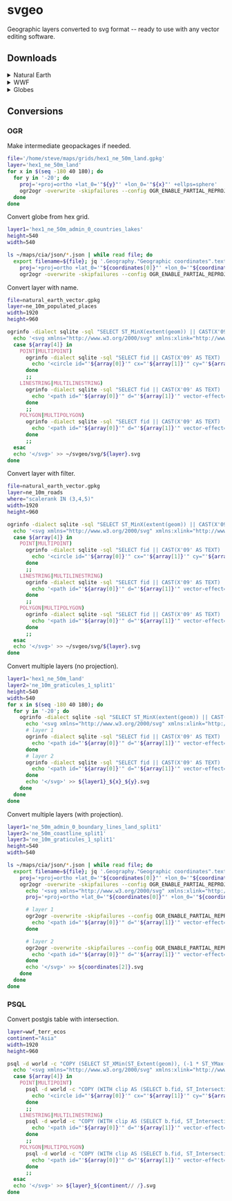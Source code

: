 # svgeo

Geographic layers converted to svg format -- ready to use with any vector editing software.

## Downloads

<details>
<summary>Natural Earth</summary>
[ne_10m_populated_places.svg](https://github.com/geographyclub/svgeo/tree/main/svg/ne_10m_populated_places.svg)  
[ne_10m_roads.svg](https://github.com/geographyclub/svgeo/tree/main/svg/ne_10m_roads.svg)  
[ne_50m_admin_0_countries_lakes.svg](https://github.com/geographyclub/svgeo/tree/main/svg/ne_50m_admin_0_countries_lakes.svg)  
[ne_50m_admin_0_map_subunits.svg](https://github.com/geographyclub/svgeo/tree/main/svg/ne_50m_admin_0_map_subunits.svg)  
[ne_50m_geography_marine_polys.svg](https://github.com/geographyclub/svgeo/tree/main/svg/ne_50m_geography_marine_polys.svg)  
[ne_50m_geography_regions_polys.svg](https://github.com/geographyclub/svgeo/tree/main/svg/ne_50m_geography_regions_polys.svg)  
</details>

<details>
<summary>WWF</summary>
[wwf_terr_ecos_Asia.svg](https://github.com/geographyclub/svgeo/tree/main/svg/wwf_terr_ecos_Asia.svg)
</details>

<details>
<summary>Globes</summary>
[ne_50m_land_-100_-20.svg](https://github.com/geographyclub/svgeo/tree/main/svg/ortho/ne_50m_land_-100_-20.svg)
[ne_50m_land_100_-20.svg](https://github.com/geographyclub/svgeo/tree/main/svg/ortho/ne_50m_land_100_-20.svg)
[ne_50m_land_-140_-20.svg](https://github.com/geographyclub/svgeo/tree/main/svg/ortho/ne_50m_land_-140_-20.svg)
[ne_50m_land_140_-20.svg](https://github.com/geographyclub/svgeo/tree/main/svg/ortho/ne_50m_land_140_-20.svg)
[ne_50m_land_-180_-20.svg](https://github.com/geographyclub/svgeo/tree/main/svg/ortho/ne_50m_land_-180_-20.svg)
[ne_50m_land_180_-20.svg](https://github.com/geographyclub/svgeo/tree/main/svg/ortho/ne_50m_land_180_-20.svg)
[ne_50m_land_-20_-20.svg](https://github.com/geographyclub/svgeo/tree/main/svg/ortho/ne_50m_land_-20_-20.svg)
[ne_50m_land_20_-20.svg](https://github.com/geographyclub/svgeo/tree/main/svg/ortho/ne_50m_land_20_-20.svg)
[ne_50m_land_-60_-20.svg](https://github.com/geographyclub/svgeo/tree/main/svg/ortho/ne_50m_land_-60_-20.svg)
[ne_50m_land_60_-20.svg](https://github.com/geographyclub/svgeo/tree/main/svg/ortho/ne_50m_land_60_-20.svg)
[ne_50m_coastline_-100_-20.svg](https://github.com/geographyclub/svgeo/tree/main/svg/ortho/ne_50m_coastline_-100_-20.svg)
[ne_50m_coastline_100_-20.svg](https://github.com/geographyclub/svgeo/tree/main/svg/ortho/ne_50m_coastline_100_-20.svg)
[ne_50m_coastline_-140_-20.svg](https://github.com/geographyclub/svgeo/tree/main/svg/ortho/ne_50m_coastline_-140_-20.svg)
[ne_50m_coastline_140_-20.svg](https://github.com/geographyclub/svgeo/tree/main/svg/ortho/ne_50m_coastline_140_-20.svg)
[ne_50m_coastline_-180_-20.svg](https://github.com/geographyclub/svgeo/tree/main/svg/ortho/ne_50m_coastline_-180_-20.svg)
[ne_50m_coastline_180_-20.svg](https://github.com/geographyclub/svgeo/tree/main/svg/ortho/ne_50m_coastline_180_-20.svg)
[ne_50m_coastline_-20_-20.svg](https://github.com/geographyclub/svgeo/tree/main/svg/ortho/ne_50m_coastline_-20_-20.svg)
[ne_50m_coastline_20_-20.svg](https://github.com/geographyclub/svgeo/tree/main/svg/ortho/ne_50m_coastline_20_-20.svg)
[ne_50m_coastline_-60_-20.svg](https://github.com/geographyclub/svgeo/tree/main/svg/ortho/ne_50m_coastline_-60_-20.svg)
[ne_50m_coastline_60_-20.svg](https://github.com/geographyclub/svgeo/tree/main/svg/ortho/ne_50m_coastline_60_-20.svg)
</details>

## Conversions

### OGR

Make intermediate geopackages if needed.  
```bash
file='/home/steve/maps/grids/hex1_ne_50m_land.gpkg'
layer='hex1_ne_50m_land'
for x in $(seq -180 40 180); do
  for y in '-20'; do
    proj='+proj=ortho +lat_0='"${y}"' +lon_0='"${x}"' +ellps=sphere'
    ogr2ogr -overwrite -skipfailures --config OGR_ENABLE_PARTIAL_REPROJECTION TRUE -s_srs 'epsg:4326' -t_srs "${proj}" -f 'GeoJSON' /vsistdout/ ${file} ${layer} | ogr2ogr -overwrite -skipfailures --config OGR_ENABLE_PARTIAL_REPROJECTION TRUE -dialect 'SQLite' -sql "SELECT ST_Union(ST_Buffer(geometry,0)) AS geom FROM ${layer}" -nln ${layer} ${layer}_${x}_${y}.gpkg /vsistdin/
  done
done
```

Convert globe from hex grid.  
```bash
layer1='hex1_ne_50m_admin_0_countries_lakes'
height=540
width=540

ls ~/maps/cia/json/*.json | while read file; do
  export filename=${file}; jq '.Geography."Geographic coordinates".text' ${file} | sed -e 's/"//g' -e 's/, / /g' -e 's/.*<\/strong>//' -e 's/<p>//g' | awk -F' ' '{ if ($1 == "null") { print "0 0 N 0 0 E"} else { print $1" "$2" "$3" "$4" "$5" "$6 } }' | awk -F' ' '{ if ($3 == "S") { print "-"$1" "$2" "$3" "$4" "$5" "$6 } else { print $1" "$2" "$3" "$4" "$5" "$6 } }' | awk -F' ' '{ if ($6 == "W") { print $1"."$2"\t-"$4"."$5"\t"ENVIRON["filename"] } else { print $1"."$2"\t"$4"."$5"\t"ENVIRON["filename"] } }' | sed -e 's/\/home\/steve\/maps\/cia\/json\///g' -e 's/.json//g' | while IFS=$'\t' read -a coordinates; do
    proj='+proj=ortho +lat_0='"${coordinates[0]}"' +lon_0='"${coordinates[1]}"' +ellps=sphere'
    ogr2ogr -overwrite -skipfailures --config OGR_ENABLE_PARTIAL_REPROJECTION TRUE -s_srs 'epsg:4326' -t_srs "${proj}" -f 'GeoJSON' /vsistdout/ ~/maps/grids/${layer}.gpkg ${layer} | ogr2ogr -overwrite -skipfailures --config OGR_ENABLE_PARTIAL_REPROJECTION TRUE -dialect 'SQLite' -sql "SELECT ST_Union(ST_Buffer(geometry,0)) AS geom FROM ${layer}" -nln ${layer} /vsistdout/ /vsistdin/
```

Convert layer with name.  
```bash
file=natural_earth_vector.gpkg
layer=ne_10m_populated_places
width=1920
height=960

ogrinfo -dialect sqlite -sql "SELECT ST_MinX(extent(geom)) || CAST(X'09' AS TEXT) || (-1 * ST_MaxY(extent(geom))) || CAST(X'09' AS TEXT) || (ST_MaxX(extent(geom)) - ST_MinX(extent(geom))) || CAST(X'09' AS TEXT) || (ST_MaxY(extent(geom)) - ST_MinY(extent(geom))) || CAST(X'09' AS TEXT) || GeometryType(geom) FROM '"${layer}"'" ${file} | grep -e '=' | sed -e 's/^.*://g' -e 's/^.* = //g' | while IFS=$'\t' read -a array; do
  echo '<svg xmlns="http://www.w3.org/2000/svg" xmlns:xlink="http://www.w3.org/1999/xlink" height="'${height}'" width="'${width}'" viewBox="'${array[0]}' '${array[1]}' '${array[2]}' '${array[3]}'">' > ~/svgeo/svg/${layer}.svg
  case ${array[4]} in
    POINT|MULTIPOINT)
      ogrinfo -dialect sqlite -sql "SELECT fid || CAST(X'09' AS TEXT) || ST_X(ST_Centroid(geom)) || CAST(X'09' AS TEXT) || (-1 * ST_Y(ST_Centroid(geom))) || CAST(X'09' AS TEXT) || REPLACE(name,'&','and') FROM ${layer} WHERE geom NOT LIKE '%null%'" ${file} | grep -e '=' | sed -e 's/^.*://g' -e 's/^.* = //g' | while IFS=$'\t' read -a array; do
        echo '<circle id="'${array[0]}'" cx="'${array[1]}'" cy="'${array[2]}'" r="0.6px" vector-effect="non-scaling-stroke" fill="#000" fill-opacity="1" stroke="#000" stroke-width="0px" stroke-linejoin="round" stroke-linecap="round"><title>'${array[3]}'</title></circle>' >> ~/svgeo/svg/${layer}.svg
      done
      ;;
    LINESTRING|MULTILINESTRING)
      ogrinfo -dialect sqlite -sql "SELECT fid || CAST(X'09' AS TEXT) || 'M ' || ST_X(StartPoint(geom)) || ' ' || (-1 * ST_Y(StartPoint(geom))) || 'L ' || ST_X(EndPoint(geom)) || ' ' || (-1 * ST_Y(EndPoint(geom))) || CAST(X'09' AS TEXT) || REPLACE(name,'&','and') FROM ${layer} WHERE geom NOT LIKE '%null%'" ${file} | grep -e '=' | sed -e 's/^.*://g' -e 's/^.* = //g' | while IFS=$'\t' read -a array; do
        echo '<path id="'${array[0]}'" d="'${array[1]}'" vector-effect="non-scaling-stroke" stroke="#000" stroke-width="0.6px" stroke-linejoin="round" stroke-linecap="round" fill="none"><title>'${array[2]}'</title></path>' >> ~/svgeo/svg/${layer}.svg
      done
      ;;
    POLYGON|MULTIPOLYGON)
      ogrinfo -dialect sqlite -sql "SELECT fid || CAST(X'09' AS TEXT) || AsSVG(geom, 1) || CAST(X'09' AS TEXT) || REPLACE(name,'&','and') FROM ${layer} WHERE geom NOT LIKE '%null%'" ${file} | grep -e '=' | sed -e 's/^.*://g' -e 's/^.* = //g' | while IFS=$'\t' read -a array; do
        echo '<path id="'${array[0]}'" d="'${array[1]}'" vector-effect="non-scaling-stroke" fill="#000" fill-opacity="1" stroke="#FFF" stroke-width="0.6px" stroke-linejoin="round" stroke-linecap="round"><title>'${array[2]}'</title></path>' >> ~/svgeo/svg/${layer}.svg
      done
      ;;
  esac
  echo '</svg>' >> ~/svgeo/svg/${layer}.svg
done
```

Convert layer with filter.  
```bash
file=natural_earth_vector.gpkg
layer=ne_10m_roads
where="scalerank IN (3,4,5)"
width=1920
height=960

ogrinfo -dialect sqlite -sql "SELECT ST_MinX(extent(geom)) || CAST(X'09' AS TEXT) || (-1 * ST_MaxY(extent(geom))) || CAST(X'09' AS TEXT) || (ST_MaxX(extent(geom)) - ST_MinX(extent(geom))) || CAST(X'09' AS TEXT) || (ST_MaxY(extent(geom)) - ST_MinY(extent(geom))) || CAST(X'09' AS TEXT) || GeometryType(geom) FROM '"${layer}"'" ${file} | grep -e '=' | sed -e 's/^.*://g' -e 's/^.* = //g' | while IFS=$'\t' read -a array; do
  echo '<svg xmlns="http://www.w3.org/2000/svg" xmlns:xlink="http://www.w3.org/1999/xlink" height="'${height}'" width="'${width}'" viewBox="'${array[0]}' '${array[1]}' '${array[2]}' '${array[3]}'">' > ~/svgeo/svg/${layer}.svg
  case ${array[4]} in
    POINT|MULTIPOINT)
      ogrinfo -dialect sqlite -sql "SELECT fid || CAST(X'09' AS TEXT) || ST_X(ST_Centroid(geom)) || CAST(X'09' AS TEXT) || (-1 * ST_Y(ST_Centroid(geom))) FROM ${layer} WHERE geom NOT LIKE '%null%'" ${file} | grep -e '=' | sed -e 's/^.*://g' -e 's/^.* = //g' | while IFS=$'\t' read -a array; do
        echo '<circle id="'${array[0]}'" cx="'${array[1]}'" cy="'${array[2]}'" r="0.6px" vector-effect="non-scaling-stroke" fill="#FFF" fill-opacity="1" stroke="#000" stroke-width="0.6px" stroke-linejoin="round" stroke-linecap="round"><title></title></circle>' >> ~/svgeo/svg/${layer}.svg
      done
      ;;
    LINESTRING|MULTILINESTRING)
      ogrinfo -dialect sqlite -sql "SELECT fid || CAST(X'09' AS TEXT) || 'M ' || ST_X(StartPoint(geom)) || ' ' || (-1 * ST_Y(StartPoint(geom))) || 'L ' || ST_X(EndPoint(geom)) || ' ' || (-1 * ST_Y(EndPoint(geom))) FROM ${layer} WHERE geom NOT LIKE '%null%' AND $(echo ${where})" ${file} | grep -e '=' | sed -e 's/^.*://g' -e 's/^.* = //g' | while IFS=$'\t' read -a array; do
        echo '<path id="'${array[0]}'" d="'${array[1]}'" vector-effect="non-scaling-stroke" stroke="#000" stroke-width="0.6px" stroke-linejoin="round" stroke-linecap="round" fill="none"><title></title></path>' >> ~/svgeo/svg/${layer}.svg
      done
      ;;
    POLYGON|MULTIPOLYGON)
      ogrinfo -dialect sqlite -sql "SELECT fid || CAST(X'09' AS TEXT) || AsSVG(geom, 1) FROM ${layer} WHERE geom NOT LIKE '%null%'" ${file} | grep -e '=' | sed -e 's/^.*://g' -e 's/^.* = //g' | while IFS=$'\t' read -a array; do
        echo '<path id="'${array[0]}'" d="'${array[1]}'" vector-effect="non-scaling-stroke" fill="#000" fill-opacity="1" stroke="#FFF" stroke-width="0.6px" stroke-linejoin="round" stroke-linecap="round"><title></title></path>' >> ~/svgeo/svg/${layer}.svg
      done
      ;;
  esac
  echo '</svg>' >> ~/svgeo/svg/${layer}.svg
done
```

Convert multiple layers (no projection).  
```bash
layer1='hex1_ne_50m_land'
layer2='ne_10m_graticules_1_split1'
height=540
width=540
for x in $(seq -180 40 180); do
  for y in '-20'; do
    ogrinfo -dialect sqlite -sql "SELECT ST_MinX(extent(geom)) || CAST(X'09' AS TEXT) || (-1 * ST_MaxY(extent(geom))) || CAST(X'09' AS TEXT) || (ST_MaxX(extent(geom)) - ST_MinX(extent(geom))) || CAST(X'09' AS TEXT) || (ST_MaxY(extent(geom)) - ST_MinY(extent(geom))) FROM ${layer1}" ${layer1}_-100_-20.gpkg | grep -e '=' | sed -e 's/^.*://g' -e 's/^.* = //g' | while IFS=$'\t' read -a array; do
      echo '<svg xmlns="http://www.w3.org/2000/svg" xmlns:xlink="http://www.w3.org/1999/xlink" height="'${height}'" width="'${width}'" viewBox="'${array[0]}' '${array[1]}' '${array[2]}' '${array[3]}'">' > ${layer1}_${x}_${y}.svg
      # layer 1
      ogrinfo -dialect sqlite -sql "SELECT fid || CAST(X'09' AS TEXT) || AsSVG(geom, 1) FROM ${layer1} WHERE geom NOT LIKE '%null%'" ${layer1}_${x}_${y}.gpkg | grep -e '=' | sed -e 's/^.*://g' -e 's/^.* = //g' | while IFS=$'\t' read -a array; do
        echo '<path id="'${array[0]}'" d="'${array[1]}'" vector-effect="non-scaling-stroke" fill="#000" fill-opacity="1" stroke="#000" stroke-width="0" stroke-linejoin="round" stroke-linecap="round"><title>'${array[2]}'</title></path>' >>  ${layer1}_${x}_${y}.svg
      done
      # layer 2
      ogrinfo -dialect sqlite -sql "SELECT fid || CAST(X'09' AS TEXT) || 'M ' || ST_X(StartPoint(geom)) || ' ' || (-1 * ST_Y(StartPoint(geom))) || 'L ' || ST_X(EndPoint(geom)) || ' ' || (-1 * ST_Y(EndPoint(geom))) FROM ${layer2} WHERE geom NOT LIKE '%null%' AND degrees LIKE '%0' OR degrees IN ('0')" ${layer2}_${x}_${y}.gpkg | grep -e '=' | sed -e 's/^.*://g' -e 's/^.* = //g' | while IFS=$'\t' read -a array; do
        echo '<path id="'${array[0]}'" d="'${array[1]}'" vector-effect="non-scaling-stroke" stroke="#000" stroke-width="0.2px" stroke-linejoin="round" stroke-linecap="round" fill="none"></path>' >> ${layer1}_${x}_${y}.svg
      done
      echo '</svg>' >> ${layer1}_${x}_${y}.svg
    done
  done
done
```

Convert multiple layers (with projection).  
```bash
layer1='ne_50m_admin_0_boundary_lines_land_split1'
layer2='ne_50m_coastline_split1'
layer3='ne_10m_graticules_1_split1'
height=540
width=540

ls ~/maps/cia/json/*.json | while read file; do
  export filename=${file}; jq '.Geography."Geographic coordinates".text' ${file} | sed -e 's/"//g' -e 's/, / /g' -e 's/.*<\/strong>//' -e 's/<p>//g' | awk -F' ' '{ if ($1 == "null") { print "0 0 N 0 0 E"} else { print $1" "$2" "$3" "$4" "$5" "$6 } }' | awk -F' ' '{ if ($3 == "S") { print "-"$1" "$2" "$3" "$4" "$5" "$6 } else { print $1" "$2" "$3" "$4" "$5" "$6 } }' | awk -F' ' '{ if ($6 == "W") { print $1"."$2"\t-"$4"."$5"\t"ENVIRON["filename"] } else { print $1"."$2"\t"$4"."$5"\t"ENVIRON["filename"] } }' | sed -e 's/\/home\/steve\/maps\/cia\/json\///g' -e 's/.json//g' | while IFS=$'\t' read -a coordinates; do
    proj='+proj=ortho +lat_0='"${coordinates[0]}"' +lon_0='"${coordinates[1]}"' +ellps=sphere'
    ogr2ogr -overwrite -skipfailures --config OGR_ENABLE_PARTIAL_REPROJECTION TRUE -s_srs 'epsg:4326' -t_srs "${proj}" -f 'GeoJSON' /vsistdout/ ~/maps/naturalearth/graticules/${layer3}.gpkg ${layer3} | ogrinfo -dialect sqlite -sql "SELECT ST_MinX(extent(geometry)) || CAST(X'09' AS TEXT) || (-1 * ST_MaxY(extent(geometry))) || CAST(X'09' AS TEXT) || (ST_MaxX(extent(geometry)) - ST_MinX(extent(geometry))) || CAST(X'09' AS TEXT) || (ST_MaxY(extent(geometry)) - ST_MinY(extent(geometry))) FROM ${layer3}" /vsistdin?buffer_limit=-1 | grep -v '^INFO' | grep -e '=' | sed -e 's/^.*://g' -e 's/^.* = //g' | while IFS=$'\t' read -a extent; do
      echo '<svg xmlns="http://www.w3.org/2000/svg" xmlns:xlink="http://www.w3.org/1999/xlink" height="'${height}'" width="'${width}'" viewBox="'${extent[0]}' '${extent[1]}' '${extent[2]}' '${extent[3]}'">' > ${coordinates[2]}.svg
      proj='+proj=ortho +lat_0='"${coordinates[0]}"' +lon_0='"${coordinates[1]}"' +ellps=sphere'

      # layer 1
      ogr2ogr -overwrite -skipfailures --config OGR_ENABLE_PARTIAL_REPROJECTION TRUE -s_srs 'epsg:4326' -t_srs "${proj}" -f 'GeoJSON' /vsistdout/ ~/maps/naturalearth/packages/misc/${layer1}.gpkg ${layer1} | ogrinfo -dialect sqlite -sql "SELECT fid || CAST(X'09' AS TEXT) || 'M ' || ST_X(StartPoint(geometry)) || ' ' || (-1 * ST_Y(StartPoint(geometry))) || 'L ' || ST_X(EndPoint(geometry)) || ' ' || (-1 * ST_Y(EndPoint(geometry))) FROM ${layer1} WHERE geometry NOT LIKE '%null%'" /vsistdin?buffer_limit=-1 | grep -v '^INFO' | grep -e '=' | sed -e 's/^.*://g' -e 's/^.* = //g' | while IFS=$'\t' read -a array; do
        echo '<path id="'${array[0]}'" d="'${array[1]}'" vector-effect="non-scaling-stroke" stroke="#000" stroke-width="0.3px" stroke-linejoin="round" stroke-linecap="round" fill="none"></path>' >> ${coordinates[2]}.svg
      done

      # layer 2
      ogr2ogr -overwrite -skipfailures --config OGR_ENABLE_PARTIAL_REPROJECTION TRUE -s_srs 'epsg:4326' -t_srs "${proj}" -f 'GeoJSON' /vsistdout/ ~/maps/naturalearth/packages/misc/${layer2}.gpkg ${layer2} | ogrinfo -dialect sqlite -sql "SELECT fid || CAST(X'09' AS TEXT) || 'M ' || ST_X(StartPoint(geometry)) || ' ' || (-1 * ST_Y(StartPoint(geometry))) || 'L ' || ST_X(EndPoint(geometry)) || ' ' || (-1 * ST_Y(EndPoint(geometry))) FROM ${layer2} WHERE geometry NOT LIKE '%null%'" /vsistdin?buffer_limit=-1 | grep -v '^INFO' | grep -e '=' | sed -e 's/^.*://g' -e 's/^.* = //g' | while IFS=$'\t' read -a array; do
        echo '<path id="'${array[0]}'" d="'${array[1]}'" vector-effect="non-scaling-stroke" stroke="#000" stroke-width="0.3px" stroke-linejoin="round" stroke-linecap="round" fill="none"></path>' >> ${coordinates[2]}.svg
      done
      echo '</svg>' >> ${coordinates[2]}.svg
    done
  done  
done  
```

### PSQL

Convert postgis table with intersection.  
```bash
layer=wwf_terr_ecos
continent="Asia"
width=1920
height=960

psql -d world -c "COPY (SELECT ST_XMin(ST_Extent(geom)), (-1 * ST_YMax(ST_Extent(geom))), (ST_XMax(ST_Extent(geom)) - ST_XMin(ST_Extent(geom))), (ST_YMax(ST_Extent(geom)) - ST_YMin(ST_Extent(geom))), (SELECT GeometryType(wkb_geometry) FROM ${layer} LIMIT 1) FROM ne_10m_continents WHERE continent = '${continent}') TO STDOUT DELIMITER E'\t'" | while IFS=$'\t' read -a array; do
  echo '<svg xmlns="http://www.w3.org/2000/svg" xmlns:xlink="http://www.w3.org/1999/xlink" height="'${height}'" width="'${width}'" viewBox="'${array[0]}' '${array[1]}' '${array[2]}' '${array[3]}'">' > ${layer}_${continent// /}.svg
  case ${array[4]} in
    POINT|MULTIPOINT)
      psql -d world -c "COPY (WITH clip AS (SELECT b.fid, ST_Intersection(a.wkb_geometry, b.geom) geom FROM ${layer} a, ne_10m_continents b WHERE b.continent = '${continent}' AND ST_Intersects(a.wkb_geometry, b.geom)) SELECT fid, ST_X(ST_Centroid(geom)), (-1 * ST_Y(ST_Centroid(geom))) FROM clip) TO STDOUT DELIMITER E'\t'" | while IFS=$'\t' read -a array; do
        echo '<circle id="'${array[0]}'" cx="'${array[1]}'" cy="'${array[2]}'" r="1em" vector-effect="non-scaling-stroke" fill="#FFF" fill-opacity="1" stroke="#000" stroke-width="0.6px" stroke-linejoin="round" stroke-linecap="round"><title></title></circle>' >> ${layer}_${continent// /}.svg
      done
      ;;
    LINESTRING|MULTILINESTRING)
      psql -d world -c "COPY (WITH clip AS (SELECT b.fid, ST_Intersection(a.wkb_geometry, b.geom) geom FROM ${layer} a, ne_10m_continents b WHERE b.continent = '${continent}' AND ST_Intersects(a.wkb_geometry, b.geom)) SELECT fid, 'M ' || ST_X(StartPoint(geom)) || ' ' || (-1 * ST_Y(StartPoint(geom))) || 'L ' || ST_X(EndPoint(geom)) || ' ' || (-1 * ST_Y(EndPoint(geom))) FROM clip) TO STDOUT DELIMITER E'\t'" | while IFS=$'\t' read -a array; do
        echo '<path id="'${array[0]}'" d="'${array[1]}'" vector-effect="non-scaling-stroke" stroke="#000" stroke-width="0.6px" stroke-linejoin="round" stroke-linecap="round" fill="none"><title></title></path>' >> ${layer}_${continent// /}.svg
      done
      ;;
    POLYGON|MULTIPOLYGON)
      psql -d world -c "COPY (WITH clip AS (SELECT b.fid, ST_Intersection(a.wkb_geometry, b.geom) geom FROM ${layer} a, ne_10m_continents b WHERE b.continent = '${continent}' AND ST_Intersects(a.wkb_geometry, b.geom)) SELECT fid, ST_AsSVG(geom, 1) FROM clip) TO STDOUT DELIMITER E'\t'" | while IFS=$'\t' read -a array; do
        echo '<path id="'${array[0]}'" d="'${array[1]}'" vector-effect="non-scaling-stroke" fill="#000" fill-opacity="1" stroke="#FFF" stroke-width="0.6px" stroke-linejoin="round" stroke-linecap="round"><title></title></path>' >> ${layer}_${continent// /}.svg
      done
      ;;
  esac
  echo '</svg>' >> ${layer}_${continent// /}.svg
done
```
